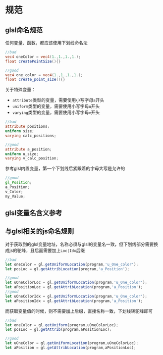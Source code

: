 # 规范
## glsl命名规范
任何变量、函数，都应该使用下划线命名法
```glsl
//bad
vec4 oneColor = vec4(1.,1.,1.,1.);
float createPointSize(){}

//good
vec4 one_color = vec4(1.,1.,1.,1.);
float create_point_size(){}
```
关于特殊变量：
- `attribute`类型的变量，需要使用小写字母`a`开头
- `uniform`类型的变量，需要使用小写字母`u`开头
- `varying`类型的变量，需要使用小写字母`v`开头
```glsl
//bad
attribute positions;
uniform size;
varying calc_positions;

//good
attribute a_position;
uniform u_size;
varying v_calc_position;
```

参考glsl内置变量，第一个下划线后紧跟着的字母大写是允许的
```glsl
//good
gl_Position;
a_Position;
v_Color;
my_Value;
```
## glsl变量名含义参考

## 与glsl相关的js命名规则
对于获取到的glsl变量地址，名称必须与glsl的变量名一致，但下划线部分需要换成js的驼峰，且后面需要加上`Loc|Idx`后缀
```js
//bad
let oneColor = gl.getUniformLocation(program,'u_One_color');
let posLoc = gl.getAttribLocation(program,'a_Position');

//good
let uOneColorLoc = gl.getUniformLocation(program,'u_One_color');
let aPositionLoc = gl.getAttribLocation(program,'a_Position');
//good
let uOneColorIdx = gl.getUniformLocation(program,'u_One_color');
let aPositionIdx = gl.getAttribLocation(program,'a_Position');
```

而获取变量值的时候，则不需要加上后缀，直接名称一致，下划线转驼峰即可
```js
//bad
let oneColor = gl.getUniform(program,uOneColorLoc);
let posLoc = gl.getAttrib(program,aPositionLoc);

//good
let uOneColor = gl.getUniformLocation(program,uOneColorLoc);
let aPosition = gl.getAttribLocation(program,aPositionLoc);
```
